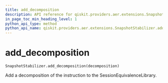 ```yaml
---
title: add_decomposition
description: API reference for qiskit.providers.aer.extensions.SnapshotStabilizer.add_decomposition
in_page_toc_min_heading_level: 1
python_api_type: method
python_api_name: qiskit.providers.aer.extensions.SnapshotStabilizer.add_decomposition
---
```


# add\_decomposition

<span id="qiskit.providers.aer.extensions.SnapshotStabilizer.add_decomposition" />

`SnapshotStabilizer.add_decomposition(decomposition)`

Add a decomposition of the instruction to the SessionEquivalenceLibrary.

